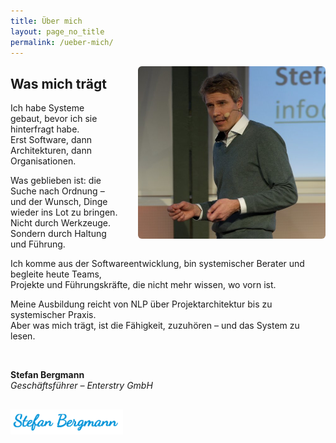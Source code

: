```yaml
---
title: Über mich
layout: page_no_title
permalink: /ueber-mich/
---
```


<img src="/assets/images/stefan.jpg" alt="Stefan Bergmann" style="max-width: 300px; float: right; margin-left: 2rem; border-radius: 6px;">

## Was mich trägt

Ich habe Systeme gebaut, bevor ich sie hinterfragt habe.  
Erst Software, dann Architekturen, dann Organisationen.

Was geblieben ist: die Suche nach Ordnung – und der Wunsch, Dinge wieder ins Lot zu bringen. 
Nicht durch Werkzeuge. Sondern durch Haltung und Führung.

Ich komme aus der Softwareentwicklung, bin systemischer Berater und begleite heute Teams,  
Projekte und Führungskräfte, die nicht mehr wissen, wo vorn ist.

Meine Ausbildung reicht von NLP über Projektarchitektur bis zu systemischer Praxis.  
Aber was mich trägt, ist die Fähigkeit, zuzuhören – und das System zu lesen.

<br style="clear: both;">

**Stefan Bergmann**  
<em>Geschäftsführer – Enterstry GmbH</em>

<img src="/assets/images/signatur.png" alt="Unterschrift" style="max-width: 180px; margin-top: 1rem;">
